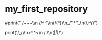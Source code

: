 # my_first_repository

#print("  /~~~\\\n //^ ^\\\n(/(_*_)\)\n_/''*''\_\n(/_)^(_\)")

print('/\_/\\\n>^,^<\n / \\\n(|_|)_/')
